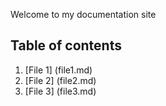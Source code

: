 Welcome to my documentation site
## Table of contents

1. [File 1] (file1.md)
1. [File 2] (file2.md)
1. [File 3] (file3.md)
